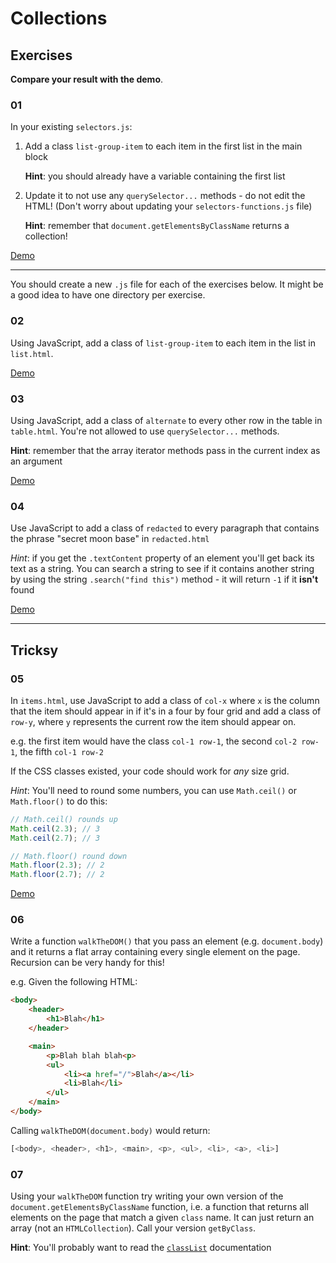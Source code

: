 # Collections

## Exercises

**Compare your result with the demo**.

### 01

In your existing `selectors.js`:

1. Add a class `list-group-item` to each item in the first list in the main block

    **Hint**: you should already have a variable containing the first list

2. Update it to not use any `querySelector...` methods - do not edit the HTML! (Don't worry about updating your `selectors-functions.js` file)

    **Hint**: remember that `document.getElementsByClassName` returns a collection!

[Demo](https://develop-me.github.io/bootcamp--week-04--dom/exercises/02-collections-traversing/answers/selectors/selectors.html)

---

You should create a new `.js` file for each of the exercises below. It might be a good idea to have one directory per exercise.

### 02

Using JavaScript, add a class of `list-group-item` to each item in the list in `list.html`.

[Demo](https://develop-me.github.io/bootcamp--week-04--dom/exercises/02-collections-traversing/answers/list/list.html)

### 03

Using JavaScript, add a class of `alternate` to every other row in the table in `table.html`. You're not allowed to use `querySelector...` methods.

**Hint**: remember that the array iterator methods pass in the current index as an argument

[Demo](https://develop-me.github.io/bootcamp--week-04--dom/exercises/02-collections-traversing/answers/table/table.html)


### 04

Use JavaScript to add a class of `redacted` to every paragraph that contains the phrase "secret moon base" in `redacted.html`

*Hint*: if you get the `.textContent` property of an element you'll get back its text as a string. You can search a string to see if it contains another string by using the string `.search("find this")` method - it will return `-1` if it **isn't** found

[Demo](https://develop-me.github.io/bootcamp--week-04--dom/exercises/02-collections-traversing/answers/redacted/redacted.html)

---

## Tricksy

### 05

In `items.html`, use JavaScript to add a class of `col-x` where `x` is the column that the item should appear in if it's in a four by four grid and add a class of `row-y`, where `y` represents the current row the item should appear on.

e.g. the first item would have the class `col-1 row-1`, the second `col-2 row-1`, the fifth `col-1 row-2`

If the CSS classes existed, your code should work for *any* size grid.

*Hint*: You'll need to round some numbers, you can use `Math.ceil()` or `Math.floor()` to do this:

```javascript
// Math.ceil() rounds up
Math.ceil(2.3); // 3
Math.ceil(2.7); // 3

// Math.floor() round down
Math.floor(2.3); // 2
Math.floor(2.7); // 2
```

[Demo](https://develop-me.github.io/bootcamp--week-04--dom/exercises/02-collections-traversing/answers/items/items.html)

### 06

Write a function `walkTheDOM()` that you pass an element (e.g. `document.body`) and it returns a flat array containing every single element on the page. Recursion can be very handy for this!

e.g. Given the following HTML:

```html
<body>
    <header>
        <h1>Blah</h1>
    </header>

    <main>
        <p>Blah blah blah<p>
        <ul>
            <li><a href="/">Blah</a></li>
            <li>Blah</li>
        </ul>
    </main>
</body>
```

Calling `walkTheDOM(document.body)` would return:

```javascript
[<body>, <header>, <h1>, <main>, <p>, <ul>, <li>, <a>, <li>]
```

### 07

Using your `walkTheDOM` function try writing your own version of the `document.getElementsByClassName` function, i.e. a function that returns all elements on the page that match a given `class` name. It can just return an array (not an `HTMLCollection`). Call your version `getByClass`.

**Hint**: You'll probably want to read the [`classList`](https://developer.mozilla.org/en-US/docs/Web/API/Element/classList) documentation
